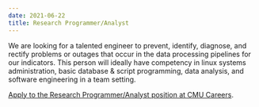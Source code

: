 ```yaml
---
date: 2021-06-22
title: Research Programmer/Analyst
---
```


We are looking for a talented engineer to prevent, identify, diagnose, and
rectify problems or outages that occur in the data processing pipelines for our
indicators. This person will ideally have competency in linux systems
administration, basic database & script programming, data analysis, and software
engineering in a team setting.

[Apply to the Research Programmer/Analyst position at CMU Careers](https://cmu.wd5.myworkdayjobs.com/en-US/CMU/job/Pittsburgh-PA/Research-Programmer-Analyst---Machine-Learning-Department_2016450-1).
